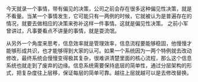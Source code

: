 今天就录一个事情，带有偏见的决策，公司之前会存在很多这种偏见性决策，就是不看量。当某一个事情发生，它可能只有一两例的时候，它就被认为是普遍存在的情况，就要去做相应的决策来弥补这样一件事情。这就是偏见性决策。 之前小军曾讲过，凡事要看点不讲量的事情，就是耍流氓。

从另外一个角度来思考，信息效率就是管理效率，信息流程要能够稳固，他慢慢才能够形成共识，也才能够得到大家的认可。如果一个系统因为一两个特例就去改动修改，最终系统会慢慢变得极其复杂，很难讲清楚里面的核心流程，那么这个信息系统也就走到了废弃的边缘。信息系统需要保持底层的简单性，通过分层架构的形式，把复杂度往上层移，保证每层的简单可靠。越往上层就越可以是去修改替换。